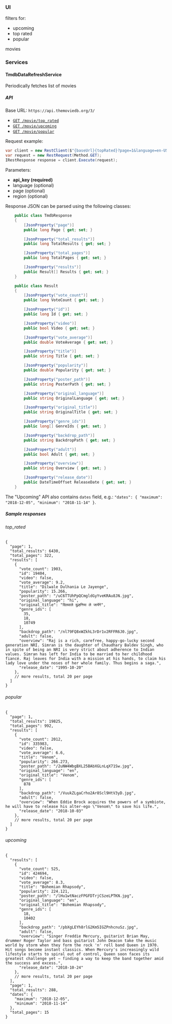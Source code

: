 ### UI

filters for: 

* upcoming
* top rated
* popular

movies 

### Services

#### TmdbDataRefreshService

Periodically fetches list of movies

##### API

Base URL: `https://api.themoviedb.org/3/`

* [`GET /movie/top_rated`](https://developers.themoviedb.org/3/movies/top_rated)
* [`GET /movie/upcoming`](https://developers.themoviedb.org/3/movies/get-upcoming)
* [`GET /movie/popular`](https://developers.themoviedb.org/3/movies/upcoming)

Request example:

```csharp
var client = new RestClient($"{baseUrl}{topRated}?page=1&language=en-US&api_key=ak1234567890");
var request = new RestRequest(Method.GET);
IRestResponse response = client.Execute(request);
```

Parameters:
* **api_key (required)**
* language (optional)
* page (optional)
* region (optional)

Response JSON can be parsed using the following classes:

```csharp
    public class TmdbResponse
    {
        [JsonProperty("page")]
        public long Page { get; set; }

        [JsonProperty("total_results")]
        public long TotalResults { get; set; }

        [JsonProperty("total_pages")]
        public long TotalPages { get; set; }

        [JsonProperty("results")]
        public Result[] Results { get; set; }
    }

    public class Result
    {
        [JsonProperty("vote_count")]
        public long VoteCount { get; set; }

        [JsonProperty("id")]
        public long Id { get; set; }

        [JsonProperty("video")]
        public bool Video { get; set; }

        [JsonProperty("vote_average")]
        public double VoteAverage { get; set; }

        [JsonProperty("title")]
        public string Title { get; set; }

        [JsonProperty("popularity")]
        public double Popularity { get; set; }

        [JsonProperty("poster_path")]
        public string PosterPath { get; set; }

        [JsonProperty("original_language")]
        public string OriginalLanguage { get; set; }

        [JsonProperty("original_title")]
        public string OriginalTitle { get; set; }

        [JsonProperty("genre_ids")]
        public long[] GenreIds { get; set; }

        [JsonProperty("backdrop_path")]
        public string BackdropPath { get; set; }

        [JsonProperty("adult")]
        public bool Adult { get; set; }

        [JsonProperty("overview")]
        public string Overview { get; set; }

        [JsonProperty("release_date")]
        public DateTimeOffset ReleaseDate { get; set; }
    }
```

The "Upcoming" API also contains `dates` field, e.g.: `"dates": { "maximum": "2018-12-05", "minimum": "2018-11-14" }`.

##### Sample responses

###### top_rated

```json5
{
  "page": 1,
  "total_results": 6430,
  "total_pages": 322,
  "results": [
    {
      "vote_count": 1903,
      "id": 19404,
      "video": false,
      "vote_average": 9.2,
      "title": "Dilwale Dulhania Le Jayenge",
      "popularity": 15.266,
      "poster_path": "/uC6TTUhPpQCmgldGyYveKRAu8JN.jpg",
      "original_language": "hi",
      "original_title": "दिलवाले दुल्हनिया ले जायेंगे",
      "genre_ids": [
        35,
        18,
        10749
      ],
      "backdrop_path": "/nl79FQ8xWZkhL3rDr1v2RFFR6J0.jpg",
      "adult": false,
      "overview": "Raj is a rich, carefree, happy-go-lucky second generation NRI. Simran is the daughter of Chaudhary Baldev Singh, who in spite of being an NRI is very strict about adherence to Indian values. Simran has left for India to be married to her childhood fiancé. Raj leaves for India with a mission at his hands, to claim his lady love under the noses of her whole family. Thus begins a saga.",
      "release_date": "1995-10-20"
    },
    // more results, total 20 per page
  ]
}
```

###### popular

```json5
{
  "page": 1,
  "total_results": 19825,
  "total_pages": 992,
  "results": [
    {
      "vote_count": 2012,
      "id": 335983,
      "video": false,
      "vote_average": 6.6,
      "title": "Venom",
      "popularity": 266.273,
      "poster_path": "/2uNW4WbgBXL25BAbXGLnLqX71Sw.jpg",
      "original_language": "en",
      "original_title": "Venom",
      "genre_ids": [
        878
      ],
      "backdrop_path": "/VuukZLgaCrho2Ar8Scl9HtV3yD.jpg",
      "adult": false,
      "overview": "When Eddie Brock acquires the powers of a symbiote, he will have to release his alter-ego \"Venom\" to save his life.",
      "release_date": "2018-10-03"
    },
    // more results, total 20 per page
  ]
}
```

###### upcoming

```json5
{
  "results": [
    {
      "vote_count": 525,
      "id": 424694,
      "video": false,
      "vote_average": 8.3,
      "title": "Bohemian Rhapsody",
      "popularity": 224.121,
      "poster_path": "/lHu1wtNaczFPGFDTrjCSzeLPTKN.jpg",
      "original_language": "en",
      "original_title": "Bohemian Rhapsody",
      "genre_ids": [
        18,
        10402
      ],
      "backdrop_path": "/pbXgLEYh8rlG2Km5IGZPnhcnuSz.jpg",
      "adult": false,
      "overview": "Singer Freddie Mercury, guitarist Brian May, drummer Roger Taylor and bass guitarist John Deacon take the music world by storm when they form the rock 'n' roll band Queen in 1970. Hit songs become instant classics. When Mercury's increasingly wild lifestyle starts to spiral out of control, Queen soon faces its greatest challenge yet – finding a way to keep the band together amid the success and excess.",
      "release_date": "2018-10-24"
    },
    // more results, total 20 per page
  ],
  "page": 1,
  "total_results": 288,
  "dates": {
    "maximum": "2018-12-05",
    "minimum": "2018-11-14"
  },
  "total_pages": 15
}
```